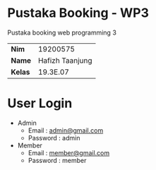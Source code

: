 # Pustaka Booking - WP3
Pustaka booking web programming 3

<table>
  <tr>
    <td>
      <b>Nim</b>
    </td>
    <td>19200575
    </td>
  </tr>
  <tr>
    <td>
      <b>Name</b>
    </td>
    <td>Hafizh Taanjung
    </td>
  </tr>
  <tr>
    <td>
      <b>Kelas</b>
    </td>
    <td>19.3E.07
    </td>
  </tr>
</table>

# User Login
 - Admin
    - Email : admin@gmail.com
    - Password : admin
 - Member
    - Email : member@gmail.com
    - Password : member 

